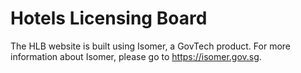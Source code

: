 # Hotels Licensing Board

The HLB website is built using Isomer, a GovTech product. For more information about Isomer, please go to https://isomer.gov.sg.
